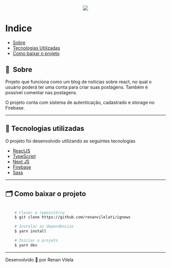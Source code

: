 
<h1 align="center">
    <img src="https://ik.imagekit.io/dzojbyqyz/Repo_Images/tela.png?updatedAt=1682384636756">
   
</h1>

# Indice

- [Sobre](#-sobre)
- [Tecnologias Utilizadas](#-tecnologias-utilizadas)
- [Como baixar o projeto](#-como-baixar-o-projeto)

## 🔖&nbsp; Sobre

Projeto que funciona como um blog de notícias sobre react, no qual o usuário poderá ter uma conta para criar suas postagens. Também é possível comentar nas postagens.

O projeto conta com sistema de autenticação, cadastrado e storage no Firebase.

---

## 🚀 Tecnologias utilizadas

O projeto foi desenvolvido utilizando as seguintes tecnologias

- [ReactJS](https://reactjs.org)
- [TypeScript](https://www.typescriptlang.org/)
- [Next JS](https://nextjs.org/)
- [Firebase](https://firebase.google.com/)
- [Sass](https://sass-lang.com/)

---

## 🗂 Como baixar o projeto

```bash

    # Clonar o repositório
    $ git clone https://github.com/renanvilelati/ignews

    # Instalar as dependências
    $ yarn install

    # Iniciar o projeto
    $ yarn dev
```

---

Desenvolvido 🐻 por Renan Vilela